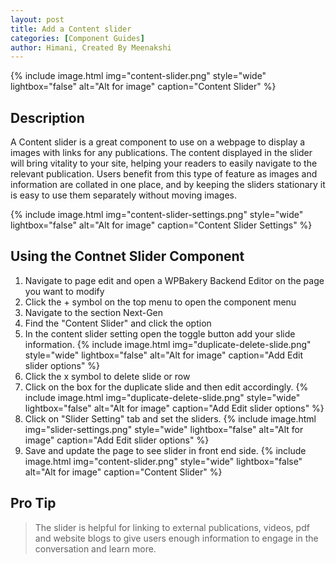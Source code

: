 ```yaml
---
layout: post
title: Add a Content slider
categories: [Component Guides]
author: Himani, Created By Meenakshi
---
```

{% include image.html img="content-slider.png" style="wide" lightbox="false" alt="Alt for image" caption="Content Slider" %}


## Description

A Content slider is a great component to use on a webpage to display a images with links for any publications. The content displayed in the slider will bring vitality to your site, helping your readers to easily navigate to the relevant publication. Users benefit from this type of feature as images and information are collated in one place, and by keeping the sliders stationary it is easy to use them separately without moving images.

{% include image.html img="content-slider-settings.png" style="wide" lightbox="false" alt="Alt for image" caption="Content Slider Settings" %}


## Using the Contnet Slider Component


1. Navigate to page edit and open a WPBakery Backend Editor on the page you want to modify
2. Click the + symbol on the top menu to open the component menu
3. Navigate to the section Next-Gen
4. Find the "Content Slider" and click the option
5. In the content slider setting open the toggle button add your slide information.
   {% include image.html img="duplicate-delete-slide.png" style="wide" lightbox="false" alt="Alt for image" caption="Add Edit slider options" %}
6. Click the x symbol to delete slide or row
7. Click on the box for the duplicate slide and then edit accordingly.
   {% include image.html img="duplicate-delete-slide.png" style="wide" lightbox="false" alt="Alt for image" caption="Add Edit slider options" %}
8. Click on "Slider Setting" tab and set the sliders.
   {% include image.html img="slider-settings.png" style="wide" lightbox="false" alt="Alt for image" caption="Add Edit slider options" %}
9. Save and update the page to see slider in front end side.
   {% include image.html img="content-slider.png" style="wide" lightbox="false" alt="Alt for image" caption="Content Slider" %}
   


## Pro Tip
> The slider is helpful for linking to external publications, videos, pdf and website blogs to give users enough information to engage in the conversation and learn more.
